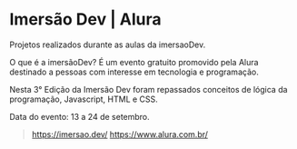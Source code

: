 # Imersão Dev | Alura
Projetos realizados durante as aulas da imersaoDev. 

O que é a imersãoDev?
É um evento gratuito promovido pela Alura destinado a pessoas com interesse em tecnologia e programação.

Nesta 3° Edição da Imersão Dev foram repassados conceitos de lógica da programação, Javascript, HTML e CSS. 

Data do evento: 13 a 24 de setembro.

>https://imersao.dev/
>https://www.alura.com.br/
